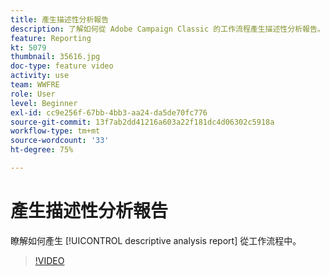 ```yaml
---
title: 產生描述性分析報告
description: 了解如何從 Adobe Campaign Classic 的工作流程產生描述性分析報告。
feature: Reporting
kt: 5079
thumbnail: 35616.jpg
doc-type: feature video
activity: use
team: WWFRE
role: User
level: Beginner
exl-id: cc9e256f-67bb-4bb3-aa24-da5de70fc776
source-git-commit: 13f7ab2dd41216a603a22f181dc4d06302c5918a
workflow-type: tm+mt
source-wordcount: '33'
ht-degree: 75%

---
```


# 產生描述性分析報告

瞭解如何產生 [!UICONTROL descriptive analysis report] 從工作流程中。

>[!VIDEO](https://video.tv.adobe.com/v/35616?quality=12&learn=on)
